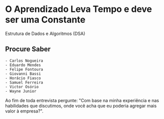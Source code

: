 # O Aprendizado Leva Tempo e deve ser uma Constante

Estrutura de Dados e Algoritmos (DSA)

## Procure Saber

```
- Carlos Nogueira
- Eduardo Mendes
- Felipe Fontoura
- Giovanni Bassi
- Horácio Fiasco
- Samuel Ferreira
- Victor Osório
- Wayne Junior
```

Ao fim de toda entrevista pergunte: "Com base na minha experiência e nas habilidades que discutimos, onde você acha que eu poderia agregar mais valor à empresa?".